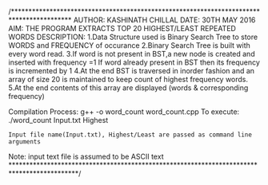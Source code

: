 /*****************************************************************************************
AUTHOR:	KASHINATH CHILLAL
DATE:	30TH MAY 2016 
AIM:	THE PROGRAM EXTRACTS TOP 20 HIGHEST/LEAST REPEATED WORDS
DESCRIPTION:
	1.Data Structure used is Binary Search Tree to store WORDS and FREQUENCY of occurance
	2.Binary Search Tree is built with every word read.
	3.If word is not present in BST,a new node is created and inserted with frequency =1
	  If word already present in BST then its frequency is incremented by 1
	4.At the end BST is traversed in inorder fashion and an array of size 20 
	  is maintained to keep count of highest frequency words.
	5.At the end contents of this array are displayed (words & corresponding frequency)

Compilation Process:
	g++ -o word_count word_count.cpp
To execute:	
	./word_count Input.txt Highest

	Input file name(Input.txt), Highest/Least are passed as command line arguments
Note:
	input text file is assumed to be ASCII text
*******************************************************************************************/
